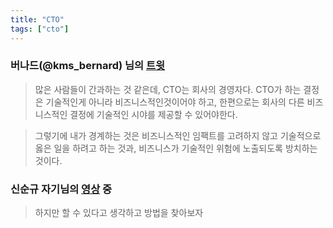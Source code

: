 ```yaml
---
title: "CTO"
tags: ["cto"]
---
```


### 버나드(@kms_bernard) 님의 [트윗](https://twitter.com/kms_bernard/status/1454740694191333376)

> 많은 사람들이 간과하는 것 같은데, CTO는 회사의 경영자다. CTO가 하는 결정은 기술적인게 아니라 비즈니스적인것이어야 하고, 한편으로는 회사의 다른 비즈니스적인 결정에 기술적인 시야를 제공할 수 있어야한다.

> 그렇기에 내가 경계하는 것은 비즈니스적인 임팩트를 고려하지 않고 기술적으로 옳은 일을 하려고 하는 것과, 비즈니스가 기술적인 위험에 노출되도록 방치하는 것이다.

### 신순규 자기님의 [영상](https://youtu.be/k4UhRSyqMy4?t=372) 중

> 하지만 할 수 있다고 생각하고 방법을 찾아보자
